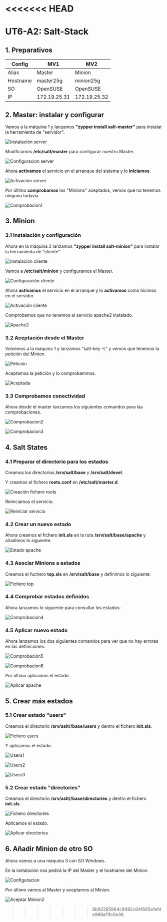 <<<<<<< HEAD
=======
# **UT6-A2: Salt-Stack**

## 1. Preparativos
| Config   | MV1           | MV2          |
| -------- | ------------- | ------------ |
| Alias    | Master        | Minion       |
| Hostname | master25g     | minion25g    |
| SO       | OpenSUSE      | OpenSUSE     |
| IP       | 172.19.25.31  | 172.19.25.32 |

## 2. Master: instalar y configurar
Vamos a la máquina 1 y lanzamos **"zypper install salt-master"** para instalar la herramienta de "servidor".

![Instalación server](img/1.png)

Modificamos **/etc/salt/master** para configurar nuestro Master.

![Configuracion server](img/2.png)

Ahora **activamos** el servicio en el arranque del sistema y lo **iniciamos**.

![Activacion server](img/3.png)

 Por último **comprobamos** los "Minions" aceptados, vemos que no tenemos ninguno todavía.

![Comprobacion1](img/4.png)

## 3. Minion

### 3.1 Instalación y configuración
Ahora en la máquina 2 lanzamos **"zypper install salt-minion"** para instalar la herramienta de "cliente".

![Instalación cliente](img/5.png)

Vamos a **/etc/salt/minion** y configuramos el Master.

![Configuración cliente](img/6.png)

Ahora **activamos** el servicio en el arranque y lo **activamos** como hicimos en el servidor.

![Activación cliente](img/7.png)

Comprobamos que no tenemos el servicio apache2 instalado.

![Apache2](img/8.png)

### 3.2 Aceptación desde el Master
Volvemos a la máquina 1 y lanzamos "salt-key -L" y vemos que tenemos la petición del Minion.

![Petición](img/9.png)

Aceptamos la petición y lo comprobammos.

![Aceptada](img/10.png)

### 3.3 Comprobamos conectividad
Ahora desde el master lanzamos los siguientes comandos para las comprobaciones.

![Comprobacion2](img/11.png)

![Comprobacion3](img/12.png)

## 4. Salt States
### 4.1 Preparar el directorio para los estados
Creamos los directorios **/srv/salt/base** y **/srv/salt/devel**.

Y creamos el fichero **roots.conf** en **/etc/salt/master.d**.

![Creación fichero roots](img/13.png)

Reiniciamos el servicio.

![Reiniciar servicio](img/14.png)

### 4.2 Crear un nuevo estado
Ahora creamos el fichero **init.sls** en la ruta **/srv/salt/base/apache** y añadimos lo siguiente.

![Estado apache](img/15.png)

### 4.3 Asociar Minions a estados
Creamos el fuchero **top.sls** en **/srv/salt/base** y definimos lo siguiente:

![Fichero top](img/16.png)

### 4.4 Comprobar estados definidos
Ahora lanzamos lo siguiente para consultar los estados:

![Comprobacion4](img/17.png)

### 4.5 Aplicar nuevo estado
Ahora lanzamos los dos siguientes comandos para ver que no hay errores en las definiciones:

![Comprobacion5](img/18.png)

![Comprobacion6](img/19.2.png)

Por último aplicamos el estado.

![Aplicar apache](img/20.png)

## 5. Crear más estados
### 5.1 Crear estado "users"
Creamos el directorio **/srv/aslt//base/users** y dentro el fichero **init.sls**.

![Fichero users](img/19.png)

Y aplicamos el estado.

![Users1](img/22.png)

![Users2](img/22.1.png)

![Users3](img/22.2.png)

### 5.2 Crear estado "directories"
Creamos el directorio **/srv/aslt//base/directories** y dentro el fichero **init.sls**.

![Fichero directories](img/23.png)

Aplicamos el estado.

![Aplicar directories](img/24.png)

## 6. Añadir Minion de otro SO
Ahora vamos a una máquina 3 con SO Windows.

En la instalación nos pedirá la IP del Master y el hostname del Minion.

![Configuracion](img/25.png)

Por último vamos al Master y aceptamos al Minion.

![Aceptar Minion2](img/26.png)
>>>>>>> 8b92285984c9482c84f685e1efde969af1fc0e36
